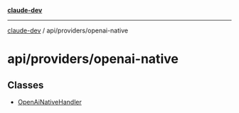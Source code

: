 [**claude-dev**](../../../README.md)

***

[claude-dev](../../../README.md) / api/providers/openai-native

# api/providers/openai-native

## Classes

- [OpenAiNativeHandler](classes/OpenAiNativeHandler.md)
